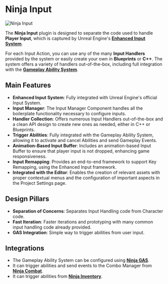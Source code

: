 # Ninja Input
<primary-label ref="input"/>

![Ninja Input](ipt_feature.png "Ninja Input")

The **Ninja Input** plugin is designed to separate the code used to handle **Player Input**, which is captured by Unreal 
Engine's **[Enhanced Input System][1]**.

For each Input Action, you can use any of the many **Input Handlers** provided by the system or easily create your own 
in **Blueprints** or **C++**. The system offers a variety of handlers out-of-the-box, including full integration with the **[Gameplay Ability System][2]**.

## Main Features

- **Enhanced Input System**: Fully integrated with Unreal Engine's official Input System.
- **Input Manager**: The Input Manager Component handles all the boilerplate functionality necessary to configure inputs.
- **Handler Collection**: Offers numerous Input Handlers out-of-the-box and a clean API design to create new ones as needed, either in C++ or Blueprints.
- **Trigger Abilities**: Fully integrated with the Gameplay Ability System, allowing it to activate and cancel Abilities and send Gameplay Events.
- **Animation-Based Input Buffer**: Includes an animation-based Input Buffer to ensure that player input is not dropped, enhancing game responsiveness.
- **Input Remapping**: Provides an end-to-end framework to support Key Remapping, using the Enhanced Input framework.
- **Integrated with the Editor**: Enables the creation of relevant assets with proper contextual menus and the configuration of important aspects in the Project Settings page.

## Design Pillars

- **Separation of Concerns**: Separates Input Handling code from Character code.
- **Fast Iteration**: Faster iterations and prototyping with many common input handling code already provided.
- **GAS Integration**: Simple way to trigger abilities from user input.

## Integrations

- The Gameplay Ability System can be configured using **[Ninja GAS][3]**.
- It can trigger abilities and send events to the Combo Manager from **[Ninja Combat][4]**.
- It can trigger abilities from **[Ninja Inventory][5]**.

[1]: https://dev.epicgames.com/documentation/en-us/unreal-engine/enhanced-input-in-unreal-engine
[2]: https://dev.epicgames.com/documentation/en-us/unreal-engine/gameplay-ability-system-for-unreal-engine
[3]: gas_overview.md
[4]: cbt_overview.md
[5]: inv_overview.md
